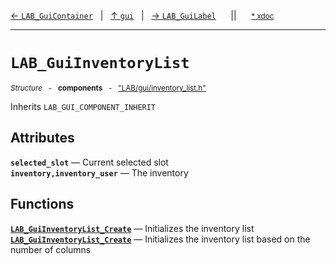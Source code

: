 [&#8592; `LAB_GuiContainer`](LAB--gui--lab_guicontainer.md)&nbsp;&nbsp;&nbsp;|&nbsp;&nbsp;&nbsp;[&#8593; `gui`](LAB--gui.md)&nbsp;&nbsp;&nbsp;|&nbsp;&nbsp;&nbsp;[&#8594; `LAB_GuiLabel`](LAB--gui--lab_guilabel.md)&nbsp;&nbsp;&nbsp;&nbsp;&nbsp;&nbsp;||&nbsp;&nbsp;&nbsp;&nbsp;&nbsp;&nbsp;<small>[\* xdoc](../xdoc/LAB/gui.xmd#L149)</small>
***

# `LAB_GuiInventoryList`
<small>*Structure* &nbsp; - &nbsp; **components** &nbsp; - &nbsp; ["LAB/gui/inventory_list.h"](../include/LAB/gui/inventory_list.h)</small>  

Inherits `LAB_GUI_COMPONENT_INHERIT`

## Attributes
**`selected_slot`** &#8213; Current selected slot  
**`inventory,inventory_user`** &#8213; The inventory  
## Functions
**[`LAB_GuiInventoryList_Create`](LAB--gui--lab_guiinventorylist--lab_guiinventorylist_create.md)** &#8213; Initializes the inventory list  
**[`LAB_GuiInventoryList_Create`](LAB--gui--lab_guiinventorylist--lab_guiinventorylist_create.md)** &#8213; Initializes the inventory list based on the number of columns  
